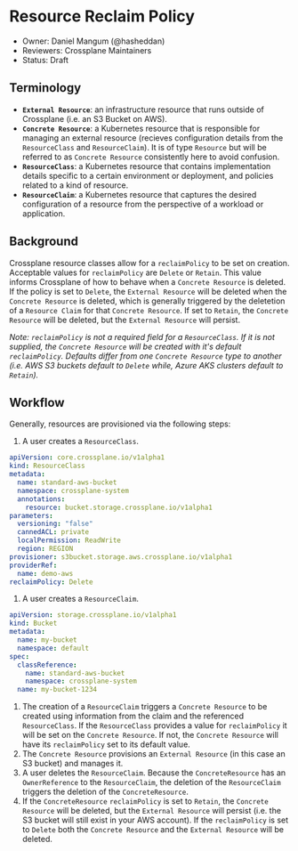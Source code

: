# Resource Reclaim Policy
* Owner: Daniel Mangum (@hasheddan)
* Reviewers: Crossplane Maintainers
* Status: Draft

## Terminology

* **`External Resource`**: an infrastructure resource that runs outside of Crossplane (i.e. an S3 Bucket on AWS).
* **`Concrete Resource`**: a Kubernetes resource that is responsible for managing an external resource (recieves configuration details from the `ResourceClass` and `ResourceClaim`). It is of type `Resource` but will be referred to as `Concrete Resource` consistently here to avoid confusion.
* **`ResourceClass`**: a Kubernetes resource that contains implementation details specific to a certain environment or deployment, and policies related to a kind of resource.
* **`ResourceClaim`**: a Kubernetes resource that captures the desired configuration of a resource from the perspective of a workload or application.

## Background

Crossplane resource classes allow for a `reclaimPolicy` to be set on creation. Acceptable values for `reclaimPolicy` are `Delete` or `Retain`. This value informs Crossplane of how to behave when a `Concrete Resource` is deleted. If the policy is set to `Delete`, the `External Resource` will be deleted when the `Concrete Resource` is deleted, which is generally triggered by the deletetion of a `Resource Claim` for that `Concrete Resource`. If set to `Retain`, the `Concrete Resource` will be deleted, but the `External Resource` will persist.

*Note: `reclaimPolicy` is not a required field for a `ResourceClass`. If it is not supplied, the `Concrete Resource` will be created with it's default `reclaimPolicy`. Defaults differ from one `Concrete Resource` type to another (i.e. AWS S3 buckets default to `Delete` while, Azure AKS clusters default to `Retain`).*

## Workflow

Generally, resources are provisioned via the following steps:

1. A user creates a `ResourceClass`.

```yaml
apiVersion: core.crossplane.io/v1alpha1
kind: ResourceClass
metadata:
  name: standard-aws-bucket
  namespace: crossplane-system
  annotations:
    resource: bucket.storage.crossplane.io/v1alpha1
parameters:
  versioning: "false"
  cannedACL: private
  localPermission: ReadWrite
  region: REGION
provisioner: s3bucket.storage.aws.crossplane.io/v1alpha1
providerRef:
  name: demo-aws
reclaimPolicy: Delete
```

1. A user creates a `ResourceClaim`.

```yaml
apiVersion: storage.crossplane.io/v1alpha1
kind: Bucket
metadata:
  name: my-bucket
  namespace: default
spec:
  classReference:
    name: standard-aws-bucket
    namespace: crossplane-system
  name: my-bucket-1234
```

1. The creation of a `ResourceClaim` triggers a `Concrete Resource` to be created using information from the claim and the referenced `ResourceClass`. If the `ResourceClass` provides a value for `reclaimPolicy` it will be set on the `Concrete Resource`. If not, the `Concrete Resource` will have its `reclaimPolicy` set to its default value.
2. The `Concrete Resource` provisions an `External Resource` (in this case an S3 bucket) and manages it.
3. A user deletes the `ResourceClaim`. Because the `ConcreteResource` has an `OwnerReference` to the `ResourceClaim`, the deletion of the `ResourceClaim` triggers the deletion of the `ConcreteResource`.
4. If the `ConcreteResource` `reclaimPolicy` is set to `Retain`, the `Concrete Resource` will be deleted, but the `External Resource` will persist (i.e. the S3 bucket will still exist in your AWS account). If the `reclaimPolicy` is set to `Delete` both the `Concrete Resource` and the `External Resource` will be deleted.

